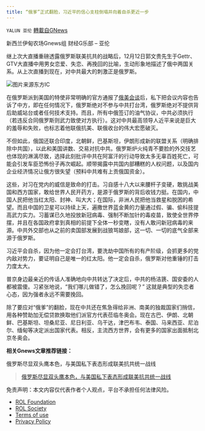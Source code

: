 ```yaml
---
title: “俄爹”正式翻脸，习近平的信心支柱倒塌并向着自杀更近一步
---
```

`YALUN 亚伦` [轉載自GNews](https://gnews.org/zh-hans/1751615/)

新西兰伊甸农场Gnews组 财经G乐部 – 亚伦



继上次大直播重磅透露俄罗斯联美抗共的战略后，12月12日郭文贵先生于Gettr、GTV大直播中用男女恋爱、失恋、再挽回的比喻，生动形象地描述了俄中两国关系。从上次直播到现在，对中共最大的刺激正是俄罗斯。

![](https://assets.gnews.org/wp-content/uploads/2021/12/5r8500010n1n7r08977r-1.jpg)图片来源东方IC



在俄罗斯派到美国的特使非常明确的官方通报了[俄美会谈](https://gnews.org/zh-hans/1744378/)后，私下把会议内容也告诉了中方，即在任何情况下，俄罗斯绝对不参与中共打台湾，俄罗斯绝对不提供背后助威站台或者任何技术支持。而且，所有中俄签订的油气协议，中共必须执行（若违反合同俄罗斯则武力致使对方执行）。这对中共最高领导人近平来说是巨大的羞辱和失败，也标志着他联俄抗美、联俄收台的伟大宏愿破灭。

不但如此，俄国还联合印度，北朝鲜，巴基斯坦，伊朗形成新的联盟关系（明确排除中共国），以此和美国讲数、交易对抗中共。俄罗斯炉火纯青不要脸的外交技艺也体现的淋漓尽致，选择此刻批评中共在阿富汗的行动导致太多无辜百姓死亡，可能会引发车臣恐怖份子再次崛起。顺带揭露中共国内部糟糕的人权问题，以及国内企业经济情况让俄方很失望（预料中共难有上贡俄国资金）。

这些，对习在党内的威信是致命的打击。习自感十八大以来腰杆子变硬，敢挑战美国和西方国家，敢给世界人民开药方，是源于俄罗斯的背后收钱力挺。在国内，中国人民把他当红太阳、封神、叫大大；在国际，非洲人民把他当救星和脱困的希望。而且中国的卫星可以持续上天，遍撒世界蓝金黄的力量通过假、骗、偷科技提高武力实力。习蓄谋已久地投放新冠病毒、强制不断加针的毒疫苗，致使全世界停摆，并且在各国政府拿到真相的前提下全体一秒变瞎，没有人敢问新冠病毒的来源。中共外交部也从之前的卖国部发展到战狼骂娘部，这一切、一切的底气全部来源于俄罗斯。

习近平会自杀，因为他一定会打台湾，要洗劫中国所有的有产阶级，会抓更多的党内敌对势力，要证明自己是唯一的红太阳。他一定会自杀，俄罗斯对他重锤的打击力度太大。

普京身边最亲近的传话人准确地向中共转达了决定后，中共的杨洁篪、国安委的人都被震傻。习紧张地说，“我们哪儿做错了，怎么挽回呢？” 这就是典型的失恋者心态，因为强者永远不需要挽回。

除了要应对“俄爹”的翻脸，现在中共还在焦急得给非洲、南美的独裁国家们捎信，用各种赞助加无偿贷款换取他们派官方代表莅临冬奥会。现在古巴、伊朗、北朝鲜、巴基斯坦、坦桑尼亚、尼日利亚、乌干达，津巴布韦、泰国、马来西亚、尼泊尔、缅甸等决定派出国家代表。相反，主流西方世界，会有更多的国家出面抵制北京冬奥会。





**相关****Gnews****文章推荐链接：**

俄罗斯尽显双头鹰本色，与美国私下表态形成联美抗共统一战线



> [俄罗斯尽显双头鹰本色，与美国私下表态形成联美抗共统一战线](https://gnews.org/zh-hans/1744378/)



 

免责声明：本文内容仅代表作者个人观点，平台不承担任何法律风险。

- [ROL Foundation](https://rolfoundation.org/)
- [ROL Society](https://rolsociety.org/)
- [Terms of use](https://gnews.org/terms-of-use-3/)
- [Privacy Policy](https://gnews.org/privacy-policy/)
